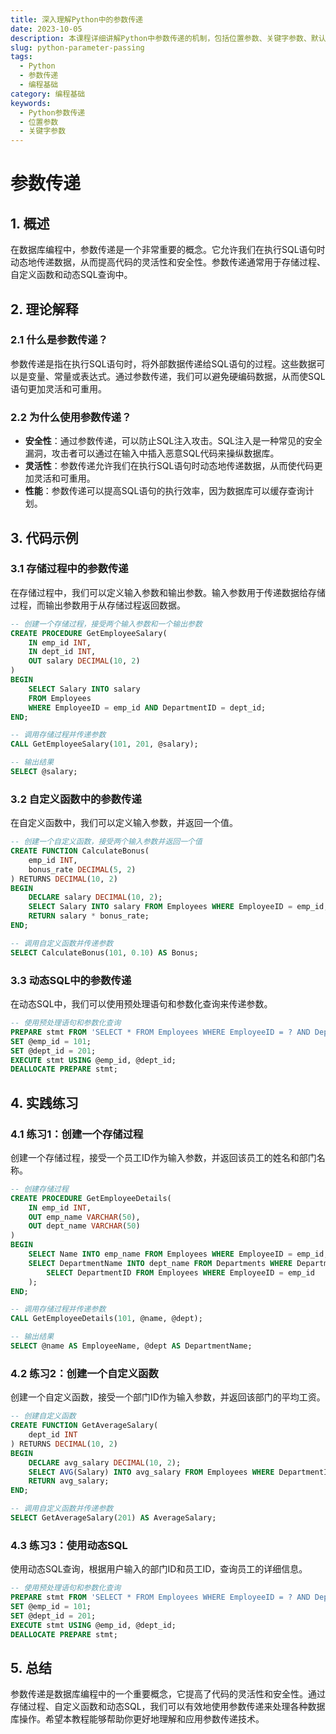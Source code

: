 ```yaml
---
title: 深入理解Python中的参数传递
date: 2023-10-05
description: 本课程详细讲解Python中参数传递的机制，包括位置参数、关键字参数、默认参数和可变参数的使用方法。
slug: python-parameter-passing
tags:
  - Python
  - 参数传递
  - 编程基础
category: 编程基础
keywords:
  - Python参数传递
  - 位置参数
  - 关键字参数
---
```


# 参数传递

## 1. 概述

在数据库编程中，参数传递是一个非常重要的概念。它允许我们在执行SQL语句时动态地传递数据，从而提高代码的灵活性和安全性。参数传递通常用于存储过程、自定义函数和动态SQL查询中。

## 2. 理论解释

### 2.1 什么是参数传递？

参数传递是指在执行SQL语句时，将外部数据传递给SQL语句的过程。这些数据可以是变量、常量或表达式。通过参数传递，我们可以避免硬编码数据，从而使SQL语句更加灵活和可重用。

### 2.2 为什么使用参数传递？

- **安全性**：通过参数传递，可以防止SQL注入攻击。SQL注入是一种常见的安全漏洞，攻击者可以通过在输入中插入恶意SQL代码来操纵数据库。
- **灵活性**：参数传递允许我们在执行SQL语句时动态地传递数据，从而使代码更加灵活和可重用。
- **性能**：参数传递可以提高SQL语句的执行效率，因为数据库可以缓存查询计划。

## 3. 代码示例

### 3.1 存储过程中的参数传递

在存储过程中，我们可以定义输入参数和输出参数。输入参数用于传递数据给存储过程，而输出参数用于从存储过程返回数据。

```sql
-- 创建一个存储过程，接受两个输入参数和一个输出参数
CREATE PROCEDURE GetEmployeeSalary(
    IN emp_id INT,
    IN dept_id INT,
    OUT salary DECIMAL(10, 2)
)
BEGIN
    SELECT Salary INTO salary
    FROM Employees
    WHERE EmployeeID = emp_id AND DepartmentID = dept_id;
END;

-- 调用存储过程并传递参数
CALL GetEmployeeSalary(101, 201, @salary);

-- 输出结果
SELECT @salary;
```

### 3.2 自定义函数中的参数传递

在自定义函数中，我们可以定义输入参数，并返回一个值。

```sql
-- 创建一个自定义函数，接受两个输入参数并返回一个值
CREATE FUNCTION CalculateBonus(
    emp_id INT,
    bonus_rate DECIMAL(5, 2)
) RETURNS DECIMAL(10, 2)
BEGIN
    DECLARE salary DECIMAL(10, 2);
    SELECT Salary INTO salary FROM Employees WHERE EmployeeID = emp_id;
    RETURN salary * bonus_rate;
END;

-- 调用自定义函数并传递参数
SELECT CalculateBonus(101, 0.10) AS Bonus;
```

### 3.3 动态SQL中的参数传递

在动态SQL中，我们可以使用预处理语句和参数化查询来传递参数。

```sql
-- 使用预处理语句和参数化查询
PREPARE stmt FROM 'SELECT * FROM Employees WHERE EmployeeID = ? AND DepartmentID = ?';
SET @emp_id = 101;
SET @dept_id = 201;
EXECUTE stmt USING @emp_id, @dept_id;
DEALLOCATE PREPARE stmt;
```

## 4. 实践练习

### 4.1 练习1：创建一个存储过程

创建一个存储过程，接受一个员工ID作为输入参数，并返回该员工的姓名和部门名称。

```sql
-- 创建存储过程
CREATE PROCEDURE GetEmployeeDetails(
    IN emp_id INT,
    OUT emp_name VARCHAR(50),
    OUT dept_name VARCHAR(50)
)
BEGIN
    SELECT Name INTO emp_name FROM Employees WHERE EmployeeID = emp_id;
    SELECT DepartmentName INTO dept_name FROM Departments WHERE DepartmentID = (
        SELECT DepartmentID FROM Employees WHERE EmployeeID = emp_id
    );
END;

-- 调用存储过程并传递参数
CALL GetEmployeeDetails(101, @name, @dept);

-- 输出结果
SELECT @name AS EmployeeName, @dept AS DepartmentName;
```

### 4.2 练习2：创建一个自定义函数

创建一个自定义函数，接受一个部门ID作为输入参数，并返回该部门的平均工资。

```sql
-- 创建自定义函数
CREATE FUNCTION GetAverageSalary(
    dept_id INT
) RETURNS DECIMAL(10, 2)
BEGIN
    DECLARE avg_salary DECIMAL(10, 2);
    SELECT AVG(Salary) INTO avg_salary FROM Employees WHERE DepartmentID = dept_id;
    RETURN avg_salary;
END;

-- 调用自定义函数并传递参数
SELECT GetAverageSalary(201) AS AverageSalary;
```

### 4.3 练习3：使用动态SQL

使用动态SQL查询，根据用户输入的部门ID和员工ID，查询员工的详细信息。

```sql
-- 使用预处理语句和参数化查询
PREPARE stmt FROM 'SELECT * FROM Employees WHERE EmployeeID = ? AND DepartmentID = ?';
SET @emp_id = 101;
SET @dept_id = 201;
EXECUTE stmt USING @emp_id, @dept_id;
DEALLOCATE PREPARE stmt;
```

## 5. 总结

参数传递是数据库编程中的一个重要概念，它提高了代码的灵活性和安全性。通过存储过程、自定义函数和动态SQL，我们可以有效地使用参数传递来处理各种数据库操作。希望本教程能够帮助你更好地理解和应用参数传递技术。